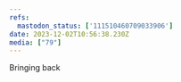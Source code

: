 ```yaml
---
refs:
  mastodon_status: ['111510460709033906']
date: 2023-12-02T10:56:38.230Z
media: ["79"]
---
```


<p>Bringing back  </p>

